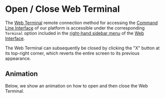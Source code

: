 # Open / Close Web Terminal

The [Web Terminal](../web-terminal.md) remote connection method for accessing the [Command Line Interface](../../cli/overview.md) of our platform is accessible under the corresponding `Terminal` option included in the [right-hand sidebar menu](../../ui/right-sidebar.md) of the [Web Interface](../../ui/overview.md).

The Web Terminal can subsequently be closed by clicking the "X" button at its top-right corner, which reverts the entire screen to its previous appearance.

## Animation

Below, we show an animation on how to open and then close the Web Terminal.

<img data-gifffer="/images/open-close-web-terminal.gif" />
